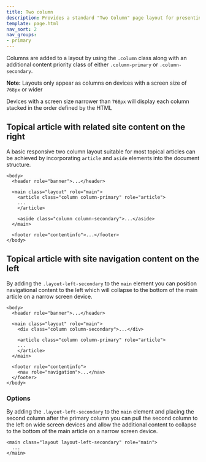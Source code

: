 ```yaml
---
title: Two column
description: Provides a standard "Two Column" page layout for presenting articles or topics.
template: page.html
nav_sort: 2
nav_groups:
- primary
---
```


Columns are added to a layout by using the <code>.column</code> class along with
an additional content priority class of either <code>.column-primary</code> or
<code>.column-secondary</code>.

<div class="alert alert-info">
  <p><strong>Note:</strong> Layouts only appear as columns on devices with a
    screen size of <code>768px</code> or wider</p>

  <p>Devices with a screen size narrower than <code>768px</code> will display
    each column stacked in the order defined by the HTML</p>
</div>

## Topical article with related site content on the right

A basic responsive two column layout suitable for most topical articles can be
achieved by incorporating <code>article</code> and <code>aside</code> elements
into the document structure.

<pre class="prettyprint linenums"><code>&lt;body&gt;
  &lt;header role="banner"&gt;...&lt;/header&gt;

  &lt;main class="layout" role="main"&gt;
    &lt;article class="column column-primary" role="article"&gt;
    ...
    &lt;/article&gt;

    &lt;aside class="column column-secondary"&gt;...&lt;/aside&gt;
  &lt;/main&gt;

  &lt;footer role="contentinfo"&gt;...&lt;/footer&gt;
&lt;/body&gt;
</code></pre>


## Topical article with site navigation content on the left

By adding the <code>.layout-left-secondary</code> to the <code>main</code> element
you can position navigational content to the left which will collapse to the
bottom of the main article on a narrow screen device.

<pre class="prettyprint linenums"><code>&lt;body&gt;
  &lt;header role="banner"&gt;...&lt;/header&gt;

  &lt;main class="layout" role="main"&gt;
    &lt;div class="column column-secondary"&gt;...&lt;/div&gt;

    &lt;article class="column column-primary" role="article"&gt;
    ...
    &lt;/article&gt;
  &lt;/main&gt;

  &lt;footer role="contentinfo"&gt;
    &lt;nav role="navigation"&gt;...&lt;/nav&gt;
  &lt;/footer&gt;
&lt;/body&gt;
</code></pre>

### Options

By adding the <code>.layout-left-secondary</code> to the <code>main</code> element
and placing the second column after the primary column you can pull the second
column to the left on wide screen devices and allow the additional content to
collapse to the bottom of the main article on a narrow screen device.

<pre class="prettyprint linenums"><code>&lt;main class="layout layout-left-secondary" role="main"&gt;
  ...
&lt;/main&gt;
</code></pre>

